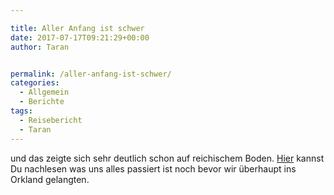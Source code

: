 ```yaml
---

title: Aller Anfang ist schwer
date: 2017-07-17T09:21:29+00:00
author: Taran


permalink: /aller-anfang-ist-schwer/
categories:
  - Allgemein
  - Berichte
tags:
  - Reisebericht
  - Taran
---
```

und das zeigte sich sehr deutlich schon auf reichischem Boden. [Hier](http://www.phexkinder.de/mittelgruppe/die-gefaehrten/taran-ibn-muhammed-ibn-ayabun-ai-orkhiander/tarans-reisebericht/#EineReiseBeginnt) kannst Du nachlesen was uns alles passiert ist noch bevor wir überhaupt ins Orkland gelangten.